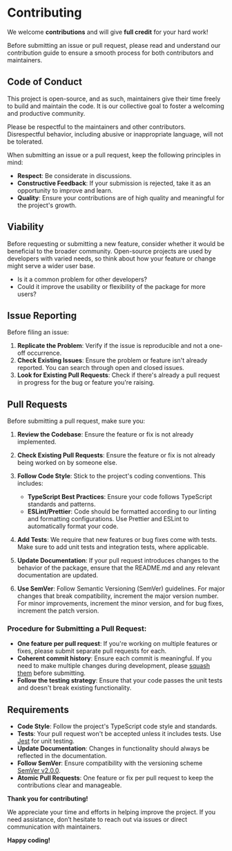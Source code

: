 # Contributing

We welcome **contributions** and will give **full credit** for your hard work!

Before submitting an issue or pull request, please read and understand our contribution guide to ensure a smooth process for both contributors and maintainers.

## Code of Conduct

This project is open-source, and as such, maintainers give their time freely to build and maintain the code. It is our collective goal to foster a welcoming and productive community.

Please be respectful to the maintainers and other contributors. Disrespectful behavior, including abusive or inappropriate language, will not be tolerated.

When submitting an issue or a pull request, keep the following principles in mind:

- **Respect**: Be considerate in discussions.
- **Constructive Feedback**: If your submission is rejected, take it as an opportunity to improve and learn.
- **Quality**: Ensure your contributions are of high quality and meaningful for the project's growth.

## Viability

Before requesting or submitting a new feature, consider whether it would be beneficial to the broader community. Open-source projects are used by developers with varied needs, so think about how your feature or change might serve a wider user base.

- Is it a common problem for other developers?
- Could it improve the usability or flexibility of the package for more users?

## Issue Reporting

Before filing an issue:

1. **Replicate the Problem**: Verify if the issue is reproducible and not a one-off occurrence.
2. **Check Existing Issues**: Ensure the problem or feature isn't already reported. You can search through open and closed issues.
3. **Look for Existing Pull Requests**: Check if there's already a pull request in progress for the bug or feature you're raising.

## Pull Requests

Before submitting a pull request, make sure you:

1. **Review the Codebase**: Ensure the feature or fix is not already implemented.
2. **Check Existing Pull Requests**: Ensure the feature or fix is not already being worked on by someone else.
3. **Follow Code Style**: Stick to the project's coding conventions. This includes:

    - **TypeScript Best Practices**: Ensure your code follows TypeScript standards and patterns.
    - **ESLint/Prettier**: Code should be formatted according to our linting and formatting configurations. Use Prettier and ESLint to automatically format your code.

4. **Add Tests**: We require that new features or bug fixes come with tests. Make sure to add unit tests and integration tests, where applicable.
5. **Update Documentation**: If your pull request introduces changes to the behavior of the package, ensure that the README.md and any relevant documentation are updated.
6. **Use SemVer**: Follow Semantic Versioning (SemVer) guidelines. For major changes that break compatibility, increment the major version number. For minor improvements, increment the minor version, and for bug fixes, increment the patch version.

### Procedure for Submitting a Pull Request:

- **One feature per pull request**: If you're working on multiple features or fixes, please submit separate pull requests for each.
- **Coherent commit history**: Ensure each commit is meaningful. If you need to make multiple changes during development, please [squash them](https://www.git-scm.com/book/en/v2/Git-Tools-Rewriting-History#Changing-Multiple-Commit-Messages) before submitting.
- **Follow the testing strategy**: Ensure that your code passes the unit tests and doesn't break existing functionality.

## Requirements

- **Code Style**: Follow the project's TypeScript code style and standards.
- **Tests**: Your pull request won't be accepted unless it includes tests. Use [Jest](https://jestjs.io/) for unit testing.
- **Update Documentation**: Changes in functionality should always be reflected in the documentation.
- **Follow SemVer**: Ensure compatibility with the versioning scheme [SemVer v2.0.0](https://semver.org/).
- **Atomic Pull Requests**: One feature or fix per pull request to keep the contributions clear and manageable.

**Thank you for contributing!**

We appreciate your time and efforts in helping improve the project. If you need assistance, don’t hesitate to reach out via issues or direct communication with maintainers.

**Happy coding!**
